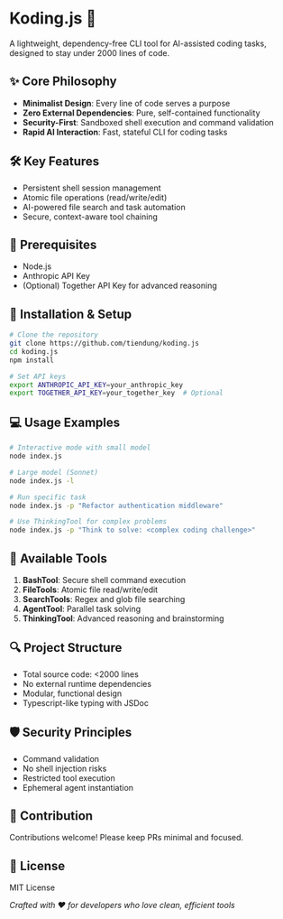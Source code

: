 # Koding.js 🤖

A lightweight, dependency-free CLI tool for AI-assisted coding tasks, designed to stay under 2000 lines of code.

## ✨ Core Philosophy

- **Minimalist Design**: Every line of code serves a purpose
- **Zero External Dependencies**: Pure, self-contained functionality
- **Security-First**: Sandboxed shell execution and command validation
- **Rapid AI Interaction**: Fast, stateful CLI for coding tasks

## 🛠 Key Features

- Persistent shell session management
- Atomic file operations (read/write/edit)
- AI-powered file search and task automation
- Secure, context-aware tool chaining

## 🚀 Prerequisites

- Node.js
- Anthropic API Key
- (Optional) Together API Key for advanced reasoning

## 🔧 Installation & Setup

```bash
# Clone the repository
git clone https://github.com/tiendung/koding.js
cd koding.js
npm install

# Set API keys
export ANTHROPIC_API_KEY=your_anthropic_key
export TOGETHER_API_KEY=your_together_key  # Optional
```

## 💻 Usage Examples

```bash
# Interactive mode with small model
node index.js

# Large model (Sonnet)
node index.js -l

# Run specific task
node index.js -p "Refactor authentication middleware"

# Use ThinkingTool for complex problems
node index.js -p "Think to solve: <complex coding challenge>"
```

## 🧰 Available Tools

1. **BashTool**: Secure shell command execution
2. **FileTools**: Atomic file read/write/edit
3. **SearchTools**: Regex and glob file searching
4. **AgentTool**: Parallel task solving
5. **ThinkingTool**: Advanced reasoning and brainstorming

## 🔍 Project Structure

- Total source code: <2000 lines
- No external runtime dependencies
- Modular, functional design
- Typescript-like typing with JSDoc

## 🛡️ Security Principles

- Command validation
- No shell injection risks
- Restricted tool execution
- Ephemeral agent instantiation

## 🤝 Contribution

Contributions welcome! Please keep PRs minimal and focused.

## 📄 License

MIT License

*Crafted with ❤️ for developers who love clean, efficient tools*
